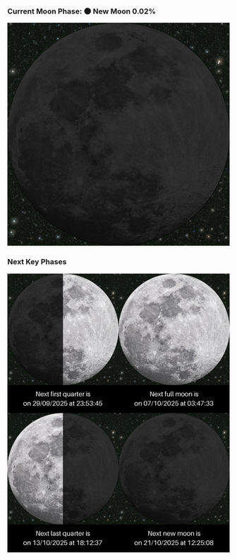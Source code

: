 ### Current Moon Phase: 🌑 New Moon 0.02%
![Moon Phase](moonphase.png)
### Next Key Phases
![Gallery](gallery.png)